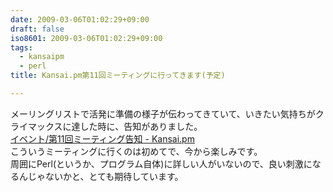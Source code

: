 ```yaml
---
date: 2009-03-06T01:02:29+09:00
draft: false
iso8601: 2009-03-06T01:02:29+09:00
tags:
  - kansaipm
  - perl
title: Kansai.pm第11回ミーティングに行ってきます(予定)

---
```


メーリングリストで活発に準備の様子が伝わってきていて、いきたい気持ちがクライマックスに達した時に、告知がありました。  
[イベント/第11回ミーティング告知 - Kansai.pm](http://kansai.pm.org/cgi-bin/wiki.cgi?page=%A5%A4%A5%D9%A5%F3%A5%C8%2F%C2%E811%B2%F3%A5%DF%A1%BC%A5%C6%A5%A3%A5%F3%A5%B0%B9%F0%C3%CE)  
こういうミーティングに行くのは初めてで、今から楽しみです。  
周囲にPerl(というか、プログラム自体)に詳しい人がいないので、良い刺激になるんじゃないかと、とても期待しています。
